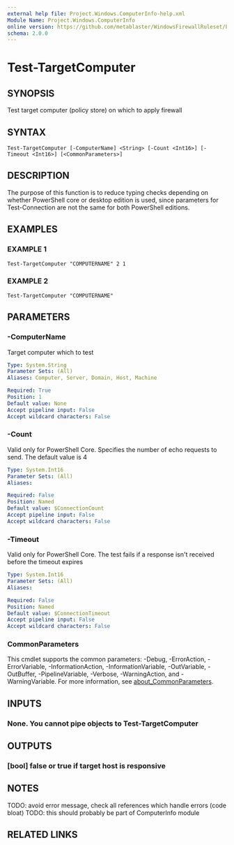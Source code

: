 ```yaml
---
external help file: Project.Windows.ComputerInfo-help.xml
Module Name: Project.Windows.ComputerInfo
online version: https://github.com/metablaster/WindowsFirewallRuleset/blob/master/Modules/Project.Windows.ComputerInfo/Help/en-US/Test-TargetComputer.md
schema: 2.0.0
---
```


# Test-TargetComputer

## SYNOPSIS

Test target computer (policy store) on which to apply firewall

## SYNTAX

```none
Test-TargetComputer [-ComputerName] <String> [-Count <Int16>] [-Timeout <Int16>] [<CommonParameters>]
```

## DESCRIPTION

The purpose of this function is to reduce typing checks depending on whether PowerShell
core or desktop edition is used, since parameters for Test-Connection are not the same
for both PowerShell editions.

## EXAMPLES

### EXAMPLE 1

```none
Test-TargetComputer "COMPUTERNAME" 2 1
```

### EXAMPLE 2

```none
Test-TargetComputer "COMPUTERNAME"
```

## PARAMETERS

### -ComputerName

Target computer which to test

```yaml
Type: System.String
Parameter Sets: (All)
Aliases: Computer, Server, Domain, Host, Machine

Required: True
Position: 1
Default value: None
Accept pipeline input: False
Accept wildcard characters: False
```

### -Count

Valid only for PowerShell Core.
Specifies the number of echo requests to send.
The default value is 4

```yaml
Type: System.Int16
Parameter Sets: (All)
Aliases:

Required: False
Position: Named
Default value: $ConnectionCount
Accept pipeline input: False
Accept wildcard characters: False
```

### -Timeout

Valid only for PowerShell Core.
The test fails if a response isn't received before the timeout expires

```yaml
Type: System.Int16
Parameter Sets: (All)
Aliases:

Required: False
Position: Named
Default value: $ConnectionTimeout
Accept pipeline input: False
Accept wildcard characters: False
```

### CommonParameters

This cmdlet supports the common parameters: -Debug, -ErrorAction, -ErrorVariable, -InformationAction, -InformationVariable, -OutVariable, -OutBuffer, -PipelineVariable, -Verbose, -WarningAction, and -WarningVariable. For more information, see [about_CommonParameters](http://go.microsoft.com/fwlink/?LinkID=113216).

## INPUTS

### None. You cannot pipe objects to Test-TargetComputer

## OUTPUTS

### [bool] false or true if target host is responsive

## NOTES

TODO: avoid error message, check all references which handle errors (code bloat)
TODO: this should probably be part of ComputerInfo module

## RELATED LINKS
